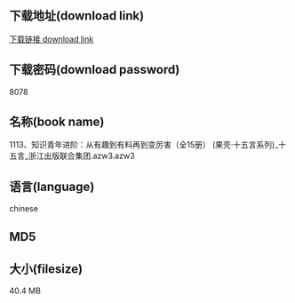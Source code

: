 ## 下载地址(download link)
[下载链接 download link](https://tutu365.netlify.app/?s=1113%E3%80%81%E7%9F%A5%E8%AF%86%E9%9D%92%E5%B9%B4%E8%BF%9B%E9%98%B6%EF%BC%9A%E4%BB%8E%E6%9C%89%E8%B6%A3%E5%88%B0%E6%9C%89%E6%96%99%E5%86%8D%E5%88%B0%E5%8F%98%E5%8E%89%E5%AE%B3%EF%BC%88%E5%85%A815%E5%86%8C%EF%BC%89+%28%E6%9E%9C%E5%A3%B3%C2%B7%E5%8D%81%E4%BA%94%E8%A8%80%E7%B3%BB%E5%88%97%29_%E5%8D%81%E4%BA%94%E8%A8%80_%E6%B5%99%E6%B1%9F%E5%87%BA%E7%89%88%E8%81%94%E5%90%88%E9%9B%86%E5%9B%A2.azw3)

## 下载密码(download password)
8078

## 名称(book name)
1113、知识青年进阶：从有趣到有料再到变厉害（全15册） (果壳·十五言系列)_十五言_浙江出版联合集团.azw3.azw3

## 语言(language)
chinese

## MD5


## 大小(filesize)
40.4 MB
